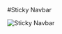 #Sticky Navbar

![Sticky Navbar](https://drive.google.com/file/d/18uuFx7_QThiL4m6wGnrpmusJtggBMNTr/view?usp=sharing)
